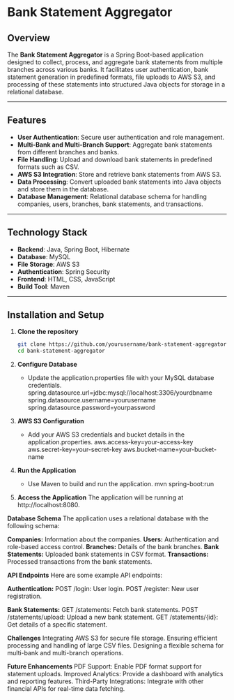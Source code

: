 # Bank Statement Aggregator

## Overview

The **Bank Statement Aggregator** is a Spring Boot-based application designed to collect, process, and aggregate bank statements from multiple branches across various banks. It facilitates user authentication, bank statement generation in predefined formats, file uploads to AWS S3, and processing of these statements into structured Java objects for storage in a relational database.

---

## Features

- **User Authentication**: Secure user authentication and role management.
- **Multi-Bank and Multi-Branch Support**: Aggregate bank statements from different branches and banks.
- **File Handling**: Upload and download bank statements in predefined formats such as CSV.
- **AWS S3 Integration**: Store and retrieve bank statements from AWS S3.
- **Data Processing**: Convert uploaded bank statements into Java objects and store them in the database.
- **Database Management**: Relational database schema for handling companies, users, branches, bank statements, and transactions.

---

## Technology Stack

- **Backend**: Java, Spring Boot, Hibernate
- **Database**: MySQL
- **File Storage**: AWS S3
- **Authentication**: Spring Security
- **Frontend**: HTML, CSS, JavaScript
- **Build Tool**: Maven

---

## Installation and Setup

1. **Clone the repository**
   ```bash
   git clone https://github.com/yourusername/bank-statement-aggregator.git
   cd bank-statement-aggregator
   
2. **Configure Database**
   - Update the application.properties file with your MySQL database credentials.
    spring.datasource.url=jdbc:mysql://localhost:3306/yourdbname
    spring.datasource.username=yourusername
    spring.datasource.password=yourpassword

3. **AWS S3 Configuration**
   - Add your AWS S3 credentials and bucket details in the application.properties.
     aws.access-key=your-access-key
     aws.secret-key=your-secret-key
     aws.bucket-name=your-bucket-name
     
4. **Run the Application**
    - Use Maven to build and run the application.
      mvn spring-boot:run
5. **Access the Application**
    The application will be running at http://localhost:8080.

**Database Schema**
The application uses a relational database with the following schema:

**Companies:** Information about the companies.
**Users:** Authentication and role-based access control.
**Branches:** Details of the bank branches.
**Bank Statements:** Uploaded bank statements in CSV format.
**Transactions:** Processed transactions from the bank statements.

**API Endpoints**
Here are some example API endpoints:

**Authentication:**
POST /login: User login.
POST /register: New user registration.

**Bank Statements:**
GET /statements: Fetch bank statements.
POST /statements/upload: Upload a new bank statement.
GET /statements/{id}: Get details of a specific statement.

**Challenges**
Integrating AWS S3 for secure file storage.
Ensuring efficient processing and handling of large CSV files.
Designing a flexible schema for multi-bank and multi-branch operations.

**Future Enhancements**
PDF Support: Enable PDF format support for statement uploads.
Improved Analytics: Provide a dashboard with analytics and reporting features.
Third-Party Integrations: Integrate with other financial APIs for real-time data fetching.

